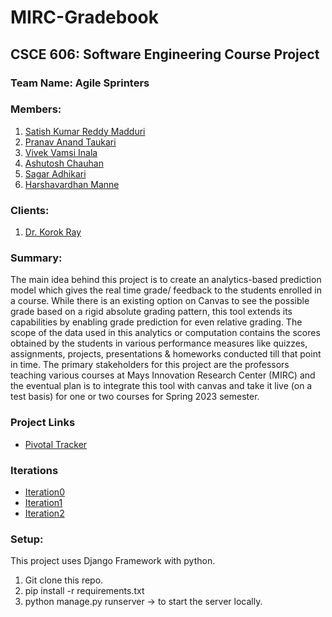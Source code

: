 # MIRC-Gradebook
## CSCE 606: Software Engineering Course Project

### Team Name: Agile Sprinters

### Members: 
1.	[Satish Kumar Reddy Madduri](mailto:satish_reddy@tamu.edu) 
2.	[Pranav Anand Taukari](mailto:pranav.taukari@tamu.edu)  
3.	[Vivek Vamsi Inala](mailto:vivekvamsi@tamu.edu)
4.	[Ashutosh Chauhan](mailto:ashutosh@tamu.edu)
5.	[Sagar Adhikari](mailto:sagar0073@tamu.edu) 
6.	[Harshavardhan Manne](mailto:harshavardhan_manne@tamu.edu)

### Clients:
1. [Dr. Korok Ray](mailto:korok@tamu.edu)

### Summary: 

The main idea behind this project is to create an analytics-based prediction model which gives the real time grade/ feedback to the students enrolled in a course. While there is an existing option on Canvas to see the possible grade based on a rigid absolute grading pattern, this tool extends its capabilities by enabling grade prediction for even relative grading. The scope of the data used in this analytics or computation contains the scores obtained by the students in various performance measures like quizzes, assignments, projects, presentations & homeworks conducted till that point in time. The primary stakeholders for this project are the professors teaching various courses at Mays Innovation Research Center (MIRC) and the eventual plan is to integrate this tool with canvas and take it live (on a test basis) for one or two courses for Spring 2023 semester.

### Project Links
* [Pivotal Tracker](https://www.pivotaltracker.com/n/projects/2598982)

### Iterations
* [Iteration0](https://github.com/satish-reddy-tamu/MIRC-Gradebook/blob/main/documentation/Fall2022/i0.tar)
* [Iteration1](https://github.com/satish-reddy-tamu/MIRC-Gradebook/blob/main/documentation/Fall2022/i1.tar)
* [Iteration2](https://github.com/satish-reddy-tamu/MIRC-Gradebook/blob/main/documentation/Fall2022/i2.tar)

### Setup:
This project uses Django Framework with python.
1. Git clone this repo.
2. pip install -r requirements.txt
3. python manage.py runserver -> to start the server locally.
